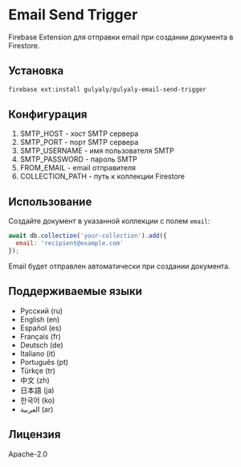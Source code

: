 # Email Send Trigger

Firebase Extension для отправки email при создании документа в Firestore.

## Установка

```bash
firebase ext:install gulyaly/gulyaly-email-send-trigger
```

## Конфигурация

1. SMTP_HOST - хост SMTP сервера
2. SMTP_PORT - порт SMTP сервера
3. SMTP_USERNAME - имя пользователя SMTP
4. SMTP_PASSWORD - пароль SMTP
5. FROM_EMAIL - email отправителя
6. COLLECTION_PATH - путь к коллекции Firestore

## Использование

Создайте документ в указанной коллекции с полем `email`:

```javascript
await db.collection('your-collection').add({
  email: 'recipient@example.com'
});
```

Email будет отправлен автоматически при создании документа.

## Поддерживаемые языки

- Русский (ru)
- English (en)
- Español (es)
- Français (fr)
- Deutsch (de)
- Italiano (it)
- Português (pt)
- Türkçe (tr)
- 中文 (zh)
- 日本語 (ja)
- 한국어 (ko)
- العربية (ar)

## Лицензия

Apache-2.0
